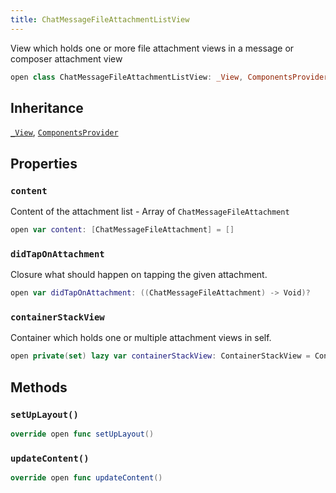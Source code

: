 ```yaml
---
title: ChatMessageFileAttachmentListView
---
```


View which holds one or more file attachment views in a message or composer attachment view

``` swift
open class ChatMessageFileAttachmentListView: _View, ComponentsProvider 
```

## Inheritance

[`_View`](../../../common-views/_view), [`ComponentsProvider`](../../../utils/components-provider)

## Properties

### `content`

Content of the attachment list - Array of `ChatMessageFileAttachment`

``` swift
open var content: [ChatMessageFileAttachment] = [] 
```

### `didTapOnAttachment`

Closure what should happen on tapping the given attachment.

``` swift
open var didTapOnAttachment: ((ChatMessageFileAttachment) -> Void)?
```

### `containerStackView`

Container which holds one or multiple attachment views in self.

``` swift
open private(set) lazy var containerStackView: ContainerStackView = ContainerStackView().withoutAutoresizingMaskConstraints
```

## Methods

### `setUpLayout()`

``` swift
override open func setUpLayout() 
```

### `updateContent()`

``` swift
override open func updateContent() 
```
